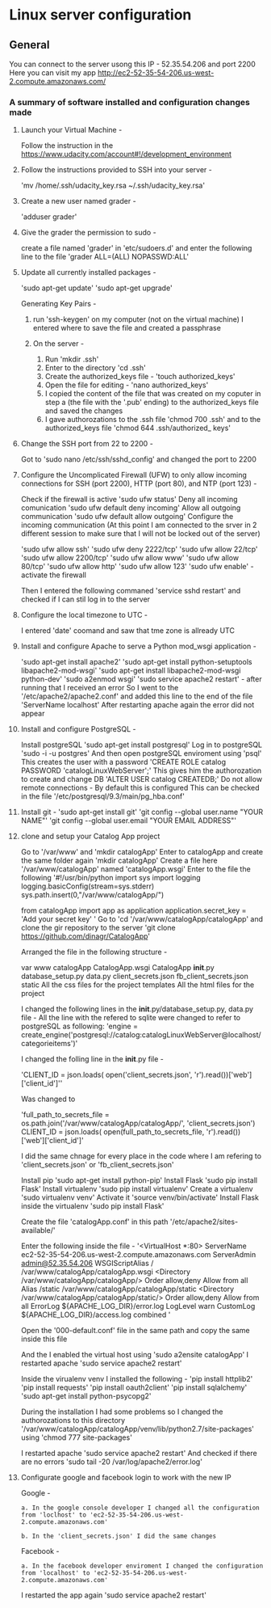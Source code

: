 # Linux server configuration

## General

You can connect to the server usong this IP - 52.35.54.206 and port 2200
Here you can visit my app http://ec2-52-35-54-206.us-west-2.compute.amazonaws.com/

### A summary of software installed and configuration changes made


1.  Launch your Virtual Machine -

    Follow the instruction in the https://www.udacity.com/account#!/development_environment

2.  Follow the instructions provided to SSH into your server - 

	'mv /home/.ssh/udacity_key.rsa ~/.ssh/udacity_key.rsa'

3.  Create a new user named grader - 

	'adduser grader'

4.  Give the grader the permission to sudo - 

	create a file named 'grader' in 'etc/sudoers.d' and enter the following line to the file 
	'grader ALL=(ALL) NOPASSWD:ALL'

5.  Update all currently installed packages - 

	'sudo apt-get update'
	'sudo apt-get upgrade'

	Generating Key Pairs - 

	1.  run 'ssh-keygen' on my computer (not on the virtual machine)
		I entered where to save the file and created a passphrase

	2.  On the server - 

		1.	Run 'mkdir .ssh'
		2.	Enter to the directory 'cd .ssh'
		3.	Create the authorized_keys file - 'touch authorized_keys'
		4.	Open the file for editing -  'nano authorized_keys'
		5.	I copied the content of the file that was created on my coputer in step a (the file with the '.pub' ending) 
			to the authorized_keys file and saved the changes
		6.  I gave authorozations to the .ssh file 'chmod 700 .ssh' and to the authorized_keys file 'chmod 644 .ssh/authorized_	keys'

6.  Change the SSH port from 22 to 2200 -

	Got to 'sudo nano /etc/ssh/sshd_config' and changed the port to 2200

7.  Configure the Uncomplicated Firewall (UFW) to only allow incoming connections for SSH (port 2200), HTTP (port 80), and NTP (port 123) - 

	Check if the firewall is active 'sudo ufw status'
	Deny all incoming comunication  'sudo ufw default deny incoming'
	Allow all outgoing communication 'sudo ufw default allow outgoing'
	Configure the incoming communication (At this point I am connected to the srver in 2 different session to make sure that I will not be locked out of the server)

	'sudo ufw allow ssh'
	'sudo ufw deny 2222/tcp'
	'sudo ufw allow 22/tcp'
	'sudo ufw allow 2200/tcp'
	'sudo ufw allow www'
	'sudo ufw allow 80/tcp'
	'sudo ufw allow http'
	'sudo ufw allow 123'
	'sudo ufw enable' - activate the firewall
	
	Then I entered the following commaned 'service sshd restart' and checked if I can stil log in to the server

8.	Configure the local timezone to UTC - 

	I entered 'date' coomand and saw that tme zone is allready UTC

9.	Install and configure Apache to serve a Python mod_wsgi application - 

	'sudo apt-get install apache2'
	'sudo apt-get install python-setuptools libapache2-mod-wsgi'
	'sudo apt-get install libapache2-mod-wsgi python-dev'
	'sudo a2enmod wsgi'
	'sudo service apache2 restart' - after running that I received an error
	So I went to the '/etc/apache2/apache2.conf' and added this line to the end of the file 'ServerName localhost'
	After restarting apache again the error did not appear

10. Install and configure PostgreSQL - 

	Install postgreSQL 'sudo apt-get install postgresql'
	Log in to postgreSQL 'sudo -i -u postgres'
	And then open postgreSQL enviroment using 'psql'
	This creates the user with a password  'CREATE ROLE catalog PASSWORD 'catalogLinuxWebServer';'
	This gives him the authorozation to create and change DB 'ALTER USER catalog CREATEDB;'
	Do not allow remote connections - By default this is configured
									  This can be checked in the file '/etc/postgresql/9.3/main/pg_hba.conf'	
11.	Install git - 
	'sudo apt-get install git'
	'git config --global user.name "YOUR NAME"'
	'git config --global user.email "YOUR EMAIL ADDRESS"'

12.	clone and setup your Catalog App project

	Go to '/var/www' and 'mkdir catalogApp'
	Enter to catalogApp and create the same folder again 'mkdir catalogApp'
	Create a file here '/var/www/catalogApp' named 'catalogApp.wsgi'
	Enter to the file the following 
	'#!/usr/bin/python
	import sys
	import logging
	logging.basicConfig(stream=sys.stderr)
	sys.path.insert(0,"/var/www/catalogApp/")


	from catalogApp import app as application
	application.secret_key = 'Add your secret key' '
	Go to 'cd '/var/www/catalogApp/catalogApp' and clone the gir repository to the server
	'git clone https://github.com/dinagr/CatalogApp'

	Arranged the file in the following structure - 

	var
		www
			catalogApp
				CatalogApp.wsgi
				CatalogApp
					__init__.py
					database_setup.py
					data.py
					client_secrets.json
					fb_client_secrets.json
					static
						All the css files for the project
					templates
						All the html files for the project

	I changed the following lines in the __init__.py/database_setup.py, data.py file -
	All the line with the refered to sqlite were changed to refer to  postgreSQL as following:
	'engine = create_engine('postgresql://catalog:catalogLinuxWebServer@localhost/categorieitems')'

	I changed the folling line in the __init__.py file - 

	'CLIENT_ID = json.loads(
    open('client_secrets.json', 'r').read())['web']['client_id']''

    Was changed to 

    'full_path_to_secrets_file = os.path.join('/var/www/catalogApp/catalogApp/', 'client_secrets.json')
	CLIENT_ID = json.loads(
    open(full_path_to_secrets_file, 'r').read())['web']['client_id']'

    I did the same chnage for every place in the code where I am refering to 'client_secrets.json' or 'fb_client_secrets.json'

    Install pip 'sudo apt-get install python-pip'
	Install Flask 'sudo pip install Flask'
	Install virtualenv 'sudo pip install virtualenv'
	Create a virtualenv 'sudo virtualenv venv'
	Activate it 'source venv/bin/activate'
	Install Flask inside the virtualenv 'sudo pip install Flask'

	Create the file 'catalogApp.conf' in this path '/etc/apache2/sites-available/'

	Enter the following inside the file - 
	'<VirtualHost *:80>
                ServerName ec2-52-35-54-206.us-west-2.compute.amazonaws.com
                ServerAdmin admin@52.35.54.206
                WSGIScriptAlias / /var/www/catalogApp/catalogApp.wsgi
                <Directory /var/www/catalogApp/catalogApp/>
                        Order allow,deny
                        Allow from all
                </Directory>
                Alias /static /var/www/catalogApp/catalogApp/static
                <Directory /var/www/catalogApp/catalogApp/static/>
                        Order allow,deny
                        Allow from all
                </Directory>
                ErrorLog ${APACHE_LOG_DIR}/error.log
                LogLevel warn
                CustomLog ${APACHE_LOG_DIR}/access.log combined
	</VirtualHost>'

	Open the '000-default.conf' file in the same path and copy the same inside this file

	And the I enabled the virtual host using 'sudo a2ensite catalogApp' 
	I restarted apache 'sudo service apache2 restart'

	Inside the virualenv venv I installed the following -
	'pip install httplib2'
	'pip install requests'
	'pip install oauth2client'
	'pip install sqlalchemy'
	'sudo apt-get install python-psycopg2'

	During the installation I had some problems so I changed the authorozations to this directory 
	'/var/www/catalogApp/catalogApp/venv/lib/python2.7/site-packages' using 'chmod 777 site-packages'

	I restarted apache 'sudo service apache2 restart'
	And checked if there are no errors 'sudo tail -20 /var/log/apache2/error.log'

13. Configurate google and facebook login to work with the new IP

	Google -

		a. In the google console developer I changed all the configuration from 'loclhost' to 'ec2-52-35-54-206.us-west-2.compute.amazonaws.com' 

		b. In the 'client_secrets.json' I did the same changes

	Facebook - 

		a. In the facebook developer enviroment I changed the configuration from 'localhost' to 'ec2-52-35-54-206.us-west-2.compute.amazonaws.com' 

	I restarted the app again 'sudo service apache2 restart'

